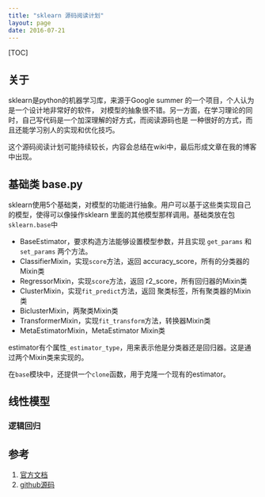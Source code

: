 ```yaml
---
title: "sklearn 源码阅读计划"
layout: page
date: 2016-07-21
---
```

[TOC]

## 关于
sklearn是python的机器学习库，来源于Google summer 的一个项目，个人认为是一个设计地非常好的软件，
对模型的抽象很不错。另一方面，在学习理论的同时，自己写代码是一个加深理解的好方式，而阅读源码也是
一种很好的方式，而且还能学习别人的实现和优化技巧。

这个源码阅读计划可能持续较长，内容会总结在wiki中，最后形成文章在我的博客中出现。

## 基础类 base.py
sklearn使用5个基础类，对模型的功能进行抽象。用户可以基于这些类实现自己的模型，使得可以像操作sklearn
里面的其他模型那样调用。基础类放在包`sklearn.base`中

- BaseEstimator，要求构造方法能够设置模型参数，并且实现 `get_params` 和 `set_params` 两个方法。
- ClassifierMixin，实现`score`方法，返回 accuracy_score，所有的分类器的Mixin类
- RegressorMixin，实现`score`方法，返回 r2_score，所有回归器的Mixin类
- ClusterMixin，实现`fit_predict`方法，返回 聚类标签，所有聚类器的Mixin类
- BiclusterMixin，两聚类Mixin类
- TransformerMixin，实现`fit_transform`方法，转换器Mixin类
- MetaEstimatorMixin，MetaEstimator Mixin类

estimator有个属性`_estimator_type`，用来表示他是分类器还是回归器。这是通过两个Mixin类来实现的。

在`base`模块中，还提供一个`clone`函数，用于克隆一个现有的estimator。



## 线性模型


### 逻辑回归





## 参考
1. [官方文档](http://scikit-learn.org/stable/modules/classes.html)
2. [github源码](https://github.com/scikit-learn/scikit-learn)
